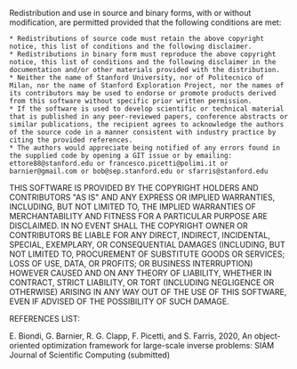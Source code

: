 Redistribution and use in source and binary forms, with or without modification, are permitted provided that the following conditions are met:

    * Redistributions of source code must retain the above copyright notice, this list of conditions and the following disclaimer.
    * Redistributions in binary form must reproduce the above copyright notice, this list of conditions and the following disclaimer in the documentation and/or other materials provided with the distribution.
    * Neither the name of Stanford University, nor of Politecnico of Milan, nor the name of Stanford Exploration Project, nor the names of its contributors may be used to endorse or promote products derived from this software without specific prior written permission.
    * If the software is used to develop scientific or technical material that is published in any peer-reviewed papers, conference abstracts or similar publications, the recipient agrees to acknowledge the authors of the source code in a manner consistent with industry practice by citing the provided references.
    * The authors would appreciate being notified of any errors found in the supplied code by opening a GIT issue or by emailing: ettore88@stanford.edu or francesco.picetti@polimi.it or barnier@gmail.com or bob@sep.stanford.edu or sfarris@stanford.edu

THIS SOFTWARE IS PROVIDED BY THE COPYRIGHT HOLDERS AND CONTRIBUTORS "AS IS" AND ANY EXPRESS OR IMPLIED WARRANTIES, INCLUDING, BUT NOT LIMITED TO, THE IMPLIED WARRANTIES OF MERCHANTABILITY AND FITNESS FOR A PARTICULAR PURPOSE ARE DISCLAIMED. IN NO EVENT SHALL THE COPYRIGHT OWNER OR CONTRIBUTORS BE LIABLE FOR ANY DIRECT, INDIRECT, INCIDENTAL, SPECIAL, EXEMPLARY, OR CONSEQUENTIAL DAMAGES (INCLUDING, BUT NOT LIMITED TO, PROCUREMENT OF SUBSTITUTE GOODS OR SERVICES; LOSS OF USE, DATA, OR PROFITS; OR BUSINESS INTERRUPTION) HOWEVER CAUSED AND ON ANY THEORY OF LIABILITY, WHETHER IN CONTRACT, STRICT LIABILITY, OR TORT (INCLUDING NEGLIGENCE OR OTHERWISE) ARISING IN ANY WAY OUT OF THE USE OF THIS SOFTWARE, EVEN IF ADVISED OF THE POSSIBILITY OF SUCH DAMAGE.

REFERENCES LIST:

E. Biondi, G. Barnier, R. G. Clapp, F. Picetti, and S. Farris, 2020, An object-oriented optimization framework for large-scale inverse problems: SIAM Journal of Scientific Computing (submitted)